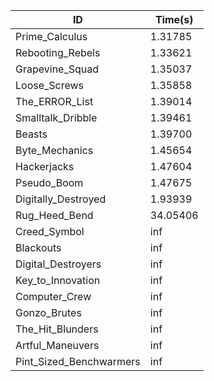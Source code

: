 |ID|Time(s)|
|-|-|
|Prime_Calculus|1.31785|
|Rebooting_Rebels|1.33621|
|Grapevine_Squad|1.35037|
|Loose_Screws|1.35858|
|The_ERROR_List|1.39014|
|Smalltalk_Dribble|1.39461|
|Beasts|1.39700|
|Byte_Mechanics|1.45654|
|Hackerjacks|1.47604|
|Pseudo_Boom|1.47675|
|Digitally_Destroyed|1.93939|
|Rug_Heed_Bend|34.05406|
|Creed_Symbol|inf|
|Blackouts|inf|
|Digital_Destroyers|inf|
|Key_to_Innovation|inf|
|Computer_Crew|inf|
|Gonzo_Brutes|inf|
|The_Hit_Blunders|inf|
|Artful_Maneuvers|inf|
|Pint_Sized_Benchwarmers|inf|
